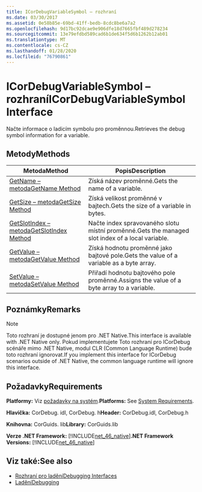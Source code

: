 ```yaml
---
title: ICorDebugVariableSymbol – rozhraní
ms.date: 03/30/2017
ms.assetid: 0e58b85e-69bd-41ff-bedb-8cdc8be6a7a2
ms.openlocfilehash: 9d17bc92dcae9e906dfe18d7665fbf489d278234
ms.sourcegitcommit: 13e79efdbd589cad6b1de634f5d6b1262b12ab01
ms.translationtype: MT
ms.contentlocale: cs-CZ
ms.lasthandoff: 01/28/2020
ms.locfileid: "76790861"
---
```

# <a name="icordebugvariablesymbol-interface"></a><span data-ttu-id="70c85-102">ICorDebugVariableSymbol – rozhraní</span><span class="sxs-lookup"><span data-stu-id="70c85-102">ICorDebugVariableSymbol Interface</span></span>
<span data-ttu-id="70c85-103">Načte informace o ladicím symbolu pro proměnnou.</span><span class="sxs-lookup"><span data-stu-id="70c85-103">Retrieves the debug symbol information for a variable.</span></span>  
  
## <a name="methods"></a><span data-ttu-id="70c85-104">Metody</span><span class="sxs-lookup"><span data-stu-id="70c85-104">Methods</span></span>  
  
|<span data-ttu-id="70c85-105">Metoda</span><span class="sxs-lookup"><span data-stu-id="70c85-105">Method</span></span>|<span data-ttu-id="70c85-106">Popis</span><span class="sxs-lookup"><span data-stu-id="70c85-106">Description</span></span>|  
|------------|-----------------|  
|[<span data-ttu-id="70c85-107">GetName – metoda</span><span class="sxs-lookup"><span data-stu-id="70c85-107">GetName Method</span></span>](icordebugvariablesymbol-getname-method.md)|<span data-ttu-id="70c85-108">Získá název proměnné.</span><span class="sxs-lookup"><span data-stu-id="70c85-108">Gets the name of a variable.</span></span>|  
|[<span data-ttu-id="70c85-109">GetSize – metoda</span><span class="sxs-lookup"><span data-stu-id="70c85-109">GetSize Method</span></span>](icordebugvariablesymbol-getsize-method.md)|<span data-ttu-id="70c85-110">Získá velikost proměnné v bajtech.</span><span class="sxs-lookup"><span data-stu-id="70c85-110">Gets the size of a variable in bytes.</span></span>|  
|[<span data-ttu-id="70c85-111">GetSlotIndex – metoda</span><span class="sxs-lookup"><span data-stu-id="70c85-111">GetSlotIndex Method</span></span>](icordebugvariablesymbol-getslotindex-method.md)|<span data-ttu-id="70c85-112">Načte index spravovaného slotu místní proměnné.</span><span class="sxs-lookup"><span data-stu-id="70c85-112">Gets the managed slot index of a local variable.</span></span>|  
|[<span data-ttu-id="70c85-113">GetValue – metoda</span><span class="sxs-lookup"><span data-stu-id="70c85-113">GetValue Method</span></span>](icordebugvariablesymbol-getvalue-method.md)|<span data-ttu-id="70c85-114">Získá hodnotu proměnné jako bajtové pole.</span><span class="sxs-lookup"><span data-stu-id="70c85-114">Gets the value of a variable as a byte array.</span></span>|  
|[<span data-ttu-id="70c85-115">SetValue – metoda</span><span class="sxs-lookup"><span data-stu-id="70c85-115">SetValue Method</span></span>](icordebugvariablesymbol-setvalue-method.md)|<span data-ttu-id="70c85-116">Přiřadí hodnotu bajtového pole proměnné.</span><span class="sxs-lookup"><span data-stu-id="70c85-116">Assigns the value of a byte array to a variable.</span></span>|  
  
## <a name="remarks"></a><span data-ttu-id="70c85-117">Poznámky</span><span class="sxs-lookup"><span data-stu-id="70c85-117">Remarks</span></span>  
  
> [!NOTE]
> <span data-ttu-id="70c85-118">Toto rozhraní je dostupné jenom pro .NET Native.</span><span class="sxs-lookup"><span data-stu-id="70c85-118">This interface is available with .NET Native only.</span></span> <span data-ttu-id="70c85-119">Pokud implementujete Toto rozhraní pro ICorDebug scénáře mimo .NET Native, modul CLR (Common Language Runtime) bude toto rozhraní ignorovat.</span><span class="sxs-lookup"><span data-stu-id="70c85-119">If you implement this interface for ICorDebug scenarios outside of .NET Native, the common language runtime will ignore this interface.</span></span>  
  
## <a name="requirements"></a><span data-ttu-id="70c85-120">Požadavky</span><span class="sxs-lookup"><span data-stu-id="70c85-120">Requirements</span></span>  
 <span data-ttu-id="70c85-121">**Platformy:** Viz [požadavky na systém](../../../../docs/framework/get-started/system-requirements.md).</span><span class="sxs-lookup"><span data-stu-id="70c85-121">**Platforms:** See [System Requirements](../../../../docs/framework/get-started/system-requirements.md).</span></span>  
  
 <span data-ttu-id="70c85-122">**Hlavička:** CorDebug. idl, CorDebug. h</span><span class="sxs-lookup"><span data-stu-id="70c85-122">**Header:** CorDebug.idl, CorDebug.h</span></span>  
  
 <span data-ttu-id="70c85-123">**Knihovna:** CorGuids. lib</span><span class="sxs-lookup"><span data-stu-id="70c85-123">**Library:** CorGuids.lib</span></span>  
  
 <span data-ttu-id="70c85-124">**Verze .NET Framework:** [!INCLUDE[net_46_native](../../../../includes/net-46-native-md.md)]</span><span class="sxs-lookup"><span data-stu-id="70c85-124">**.NET Framework Versions:** [!INCLUDE[net_46_native](../../../../includes/net-46-native-md.md)]</span></span>  
  
## <a name="see-also"></a><span data-ttu-id="70c85-125">Viz také:</span><span class="sxs-lookup"><span data-stu-id="70c85-125">See also</span></span>

- [<span data-ttu-id="70c85-126">Rozhraní pro ladění</span><span class="sxs-lookup"><span data-stu-id="70c85-126">Debugging Interfaces</span></span>](debugging-interfaces.md)
- [<span data-ttu-id="70c85-127">Ladění</span><span class="sxs-lookup"><span data-stu-id="70c85-127">Debugging</span></span>](index.md)
